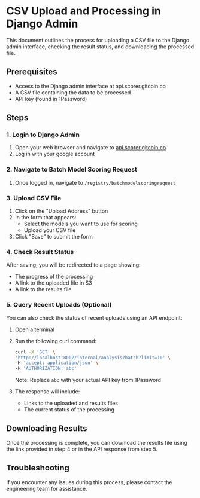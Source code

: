# CSV Upload and Processing in Django Admin

This document outlines the process for uploading a CSV file to the Django admin interface, checking the result status, and downloading the processed file.

## Prerequisites

- Access to the Django admin interface at api.scorer.gitcoin.co
- A CSV file containing the data to be processed
- API key (found in 1Password)

## Steps

### 1. Login to Django Admin

1. Open your web browser and navigate to [api.scorer.gitcoin.co](https://api.scorer.gitcoin.co)
2. Log in with your google account

### 2. Navigate to Batch Model Scoring Request

1. Once logged in, navigate to `/registry/batchmodelscoringrequest`

### 3. Upload CSV File

1. Click on the "Upload Address" button
2. In the form that appears:
   - Select the models you want to use for scoring
   - Upload your CSV file
3. Click "Save" to submit the form

### 4. Check Result Status

After saving, you will be redirected to a page showing:
- The progress of the processing
- A link to the uploaded file in S3
- A link to the results file

### 5. Query Recent Uploads (Optional)

You can also check the status of recent uploads using an API endpoint:

1. Open a terminal
2. Run the following curl command:

   ```bash
   curl -X 'GET' \
   'http://localhost:8002/internal/analysis/batch?limit=10' \
   -H 'accept: application/json' \
   -H 'AUTHORIZATION: abc'
   ```

   Note: Replace `abc` with your actual API key from 1Password

3. The response will include:
   - Links to the uploaded and results files
   - The current status of the processing

## Downloading Results

Once the processing is complete, you can download the results file using the link provided in step 4 or in the API response from step 5.

## Troubleshooting

If you encounter any issues during this process, please contact the engineering team for assistance.
